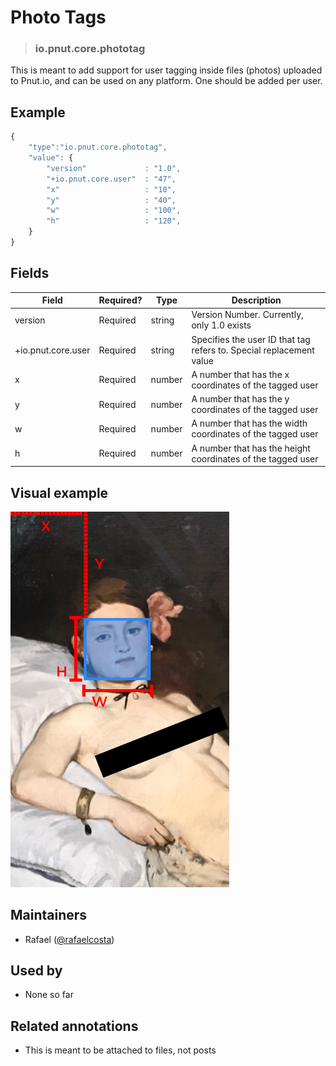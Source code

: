 <!-- give your raw item a title -->
# Photo Tags

<!-- specify the "type" for your raw item -->
> ### io.pnut.core.phototag

<!-- provide a description of what your raw item represents -->
This is meant to add support for user tagging inside files (photos) uploaded to Pnut.io, and can be used on any platform.
One should be added per user.

<!-- provide at least one example of what your raw might look like in the wild -->
## Example

~~~ js
{
    "type":"io.pnut.core.phototag",
    "value": {
        "version"             : "1.0",
        "+io.pnut.core.user"  : "47",
        "x"                   : "10",
        "y"                   : "40",
        "w"                   : "100",
        "h"                   : "120",
    }
}
~~~

<!-- provide a complete description of the fields in the "value" object for your raw item -->
## Fields

| Field         | Required? | Type   | Description                                                    |
| -----         | --------- | ----   | -----------                                                    |
| version       | Required  | string | Version Number. Currently, only 1.0 exists                     |
| +io.pnut.core.user   | Required  | string | Specifies the user ID that tag refers to. Special replacement value |
| x             | Required  | number | A number that has the x coordinates of the tagged user         |
| y             | Required  | number | A number that has the y coordinates of the tagged user         |
| w             | Required  | number | A number that has the width coordinates of the tagged user     |
| h             | Required  | number | A number that has the height coordinates of the tagged user    |

## Visual example

<img src="/images/olympia_tagged.png" alt="alt text" width="350">

<!-- provide a way to contact you -->
## Maintainers
* Rafael ([@rafaelcosta](https://pnut.io/@rafaelcosta))

<!-- provide references to compatible apps / service -->
## Used by
* None so far

<!-- provide references to related annotations -->
## Related annotations
* This is meant to be attached to files, not posts
